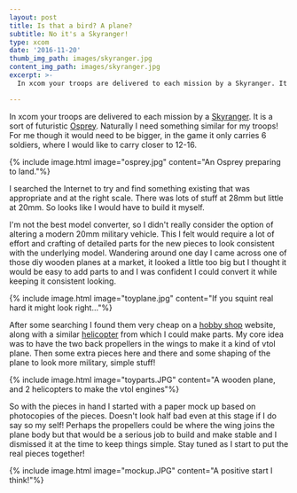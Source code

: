 ```yaml
---
layout: post
title: Is that a bird? A plane?
subtitle: No it's a Skyranger!
type: xcom
date: '2016-11-20'
thumb_img_path: images/skyranger.jpg
content_img_path: images/skyranger.jpg
excerpt: >-
  In xcom your troops are delivered to each mission by a Skyranger. It is a sort of futuristic Osprey. Naturally I need something similar for my troops! For me though it would need to be bigger, in the game it only carries 6 soldiers, where I would like to carry closer to 12-16.

---
```


In xcom your troops are delivered to each mission by a [Skyranger](http://ufopaedia.org/index.php/Skyranger_(EU2012)). It
is a sort of futuristic [Osprey](https://en.wikipedia.org/wiki/Bell_Boeing_V-22_Osprey). Naturally I need something similar for
my troops! For me though it would need to be bigger, in the game it only
carries 6 soldiers, where I would like to carry closer to 12-16.

{% include image.html image="osprey.jpg" content="An Osprey preparing to land."%}

I searched the Internet to try and find something existing that was appropriate and at the right scale. There was lots of stuff at 28mm but little at 20mm. So looks like I would have to build it myself.

I'm not the best model converter, so I didn't really consider the option of altering a modern 20mm military vehicle. This I felt would require a lot of effort and crafting of detailed parts for the new pieces to look consistent with the underlying model. Wandering around one day I came across one of those diy wooden planes at a market, it looked a little too big but I thought it would be easy to add parts to and I was confident I could convert it while keeping it consistent looking.

{% include image.html image="toyplane.jpg" content="If you squint real hard it might look right..."%}

After some searching I found them very cheap on a [hobby shop](http://www.scalefarm.com/q-p311_model-quay-vehicle_quay_twin_otter_aeroplane_woodcraft_construction_kit.htm) website,
along with a similar [helicopter](http://www.scalefarm.com/q-p007_model-quay-vehicle_quay_helicopter_woodcraft_construction_kit.htm) from which I could make parts. My core idea was to have the two back propellers in the wings to make it a kind of vtol plane. Then some extra pieces here and there and some shaping of the plane to look more military, simple stuff!

{% include image.html image="toyparts.JPG" content="A wooden plane, and 2 helicopters to make the vtol engines"%}

So with the pieces in hand I started with a paper mock up based on photocopies of the pieces. Doesn't look half bad even at this stage if I do say so my self! Perhaps the propellers could be where the wing joins the plane body but that would be a serious job to build and make stable and I dismissed it at the time to keep things simple. Stay tuned as I start to put the real pieces together!

{% include image.html image="mockup.JPG" content="A positive start I think!"%}
